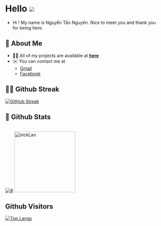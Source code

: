 # Hello ![](https://user-images.githubusercontent.com/18350557/176309783-0785949b-9127-417c-8b55-ab5a4333674e.gif)

- Hi ! My name is Nguyễn Tấn Nguyên. Nice to meet you and thank you for being here.

## 👋 About Me

- 👨‍💻 All of my projects are available at **[here](https://github.com/NNNNNguyennnnn?tab=repositories)**
- ✉️ You can contact me at
	+ [Gmail](mailto:lop97tannguyen.ntk@gmail.com)
 	+ [Facebook](https://www.facebook.com/konstan.79/)

## 🏃‍♂️ Github Streak

[![GitHub Streak](https://github-readme-streak-stats.herokuapp.com/?user=NNNNNguyennnnn&theme=radical)](https://github.com/DenverCoder1/github-readme-streak-stats)

## 🌟 Github Stats

  <br/>
    <a href="https://github.com/NNNNNguyennnnn"><img alt="#" src="https://github-readme-stats.vercel.app/api?username=NNNNNguyennnnn&show_icons=true&count_private=true&theme=radical&hide_border=true&bg_color=0D1117" /></a>
	<a href="https://github.com/NNNNNguyennnnn"><img src="https://github-readme-stats.vercel.app/api/top-langs/?username=NNNNNguyennnnn&hide=Less&layout=compact&theme=codeSTACKr&card_width=420" height="195" alt="nickLan" /></a>

  <br/>

## Github Visitors

[![Top Langs](https://profile-counter.glitch.me/NNNNNguyennnnn/count.svg)](https://github.com/NNNNNguyennnnn)
